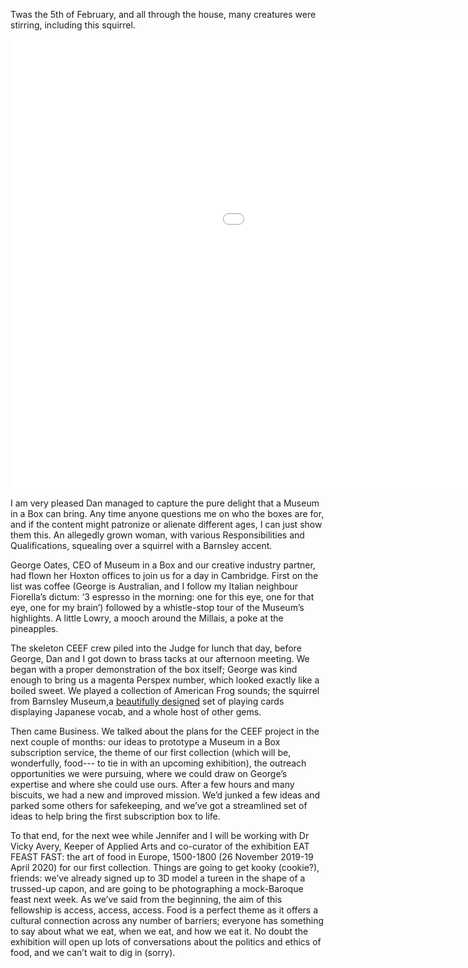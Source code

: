 Twas the 5th of February, and all through the house, many creatures were stirring, including this squirrel.

<embed src="/ahrc-creative-economy-fellows/images/file=SquirrelMIAB" width="1280" height="720" allowfullscreen="true" />

I am very pleased Dan managed to capture the pure delight that a Museum in a Box can bring. Any time anyone questions me on who the boxes are for, and if the content might patronize or alienate different ages, I can just show them this. An allegedly grown woman, with various Responsibilities and Qualifications, squealing over a squirrel with a Barnsley accent. 

George Oates, CEO of Museum in a Box and our creative industry partner, had flown her Hoxton offices to join us for a day in Cambridge. First on the list was coffee (George is Australian, and I follow my Italian neighbour Fiorella’s dictum: ‘3 espresso in the morning: one for this eye, one for that eye, one for my brain’) followed by a whistle-stop tour of the Museum’s highlights. A little Lowry, a mooch around the Millais, a poke at the pineapples. 

The skeleton CEEF crew piled into the Judge for lunch that day, before George, Dan and I got down to brass tacks at our afternoon meeting. We began with a proper demonstration of the box itself; George was kind enough to bring us a magenta Perspex number, which looked exactly like a boiled sweet. We played a collection of American Frog sounds; the squirrel from Barnsley Museum,a <a href="https://www.takakocopeland.com/">beautifully designed</a> set of playing cards displaying Japanese vocab, and a whole host of other gems.

 Then came Business. We talked about the plans for the CEEF project in the next couple of months: our ideas to prototype a Museum in a Box subscription service, the theme of our first collection (which will be, wonderfully, food--- to tie in with an upcoming exhibition), the outreach opportunities we were pursuing, where we could draw on George’s expertise and where she could use ours. After a few hours and many biscuits, we had a new and improved mission. We’d junked a few ideas and parked some others for safekeeping, and we’ve got a streamlined set of ideas to help bring the first subscription box to life.  
 
 To that end, for the next wee while Jennifer and I will be working with Dr Vicky Avery, Keeper of Applied Arts and co-curator of the exhibition EAT FEAST FAST: the art of food in Europe, 1500-1800 (26 November 2019-19 April 2020) for our first collection. Things are going to get kooky (cookie?), friends: we’ve already signed up to 3D model a tureen in the shape of a trussed-up capon, and are going to be photographing a mock-Baroque feast next week. As we’ve said from the beginning, the aim of this fellowship is access, access, access. Food is a perfect theme as it offers a cultural connection across any number of barriers; everyone has something to say about what we eat, when we eat, and how we eat it. No doubt the exhibition will open up lots of conversations about the politics and ethics of food, and we can’t wait to dig in (sorry). 
